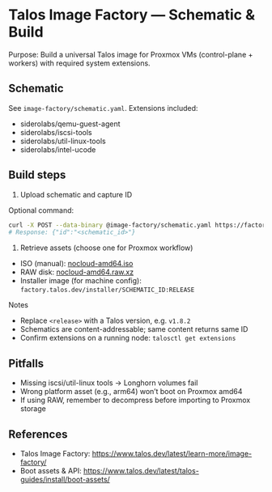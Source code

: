 # Talos Image Factory — Schematic & Build

Purpose: Build a universal Talos image for Proxmox VMs (control-plane + workers) with required system extensions.

## Schematic

See `image-factory/schematic.yaml`. Extensions included:

- siderolabs/qemu-guest-agent
- siderolabs/iscsi-tools
- siderolabs/util-linux-tools
- siderolabs/intel-ucode

## Build steps

1. Upload schematic and capture ID

Optional command:

```sh
curl -X POST --data-binary @image-factory/schematic.yaml https://factory.talos.dev/schematics
# Response: {"id":"<schematic_id>"}
```

1. Retrieve assets (choose one for Proxmox workflow)

- ISO (manual): [nocloud-amd64.iso](https://factory.talos.dev/image/SCHEMATIC_ID/RELEASE/nocloud-amd64.iso)
- RAW disk: [nocloud-amd64.raw.xz](https://factory.talos.dev/image/SCHEMATIC_ID/RELEASE/nocloud-amd64.raw.xz)
- Installer image (for machine config): `factory.talos.dev/installer/SCHEMATIC_ID:RELEASE`

Notes

- Replace `<release>` with a Talos version, e.g. `v1.8.2`
- Schematics are content-addressable; same content returns same ID
- Confirm extensions on a running node: `talosctl get extensions`

## Pitfalls

- Missing iscsi/util-linux tools → Longhorn volumes fail
- Wrong platform asset (e.g., arm64) won’t boot on Proxmox amd64
- If using RAW, remember to decompress before importing to Proxmox storage

## References

- Talos Image Factory: <https://www.talos.dev/latest/learn-more/image-factory/>
- Boot assets & API: <https://www.talos.dev/latest/talos-guides/install/boot-assets/>
